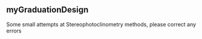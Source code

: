 ## myGraduationDesign
Some small attempts at Stereophotoclinometry methods, please correct any errors
